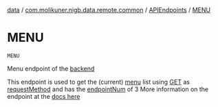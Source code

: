 [data](../../index.md) / [com.molikuner.nigb.data.remote.common](../index.md) / [APIEndpoints](index.md) / [MENU](./-m-e-n-u.md)

# MENU

`MENU`

Menu endpoint of the [backend](https://nigb.app)

This endpoint is used to get the (current) [menu](#)
list using [GET](#) as [requestMethod](#)
and has the [endpointNum](#) of 3
More information on the endpoint at the [docs here](https://nigb.app)

